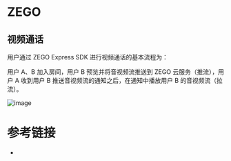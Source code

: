 # ZEGO

## 视频通话

用户通过 ZEGO Express SDK 进行视频通话的基本流程为：

用户 A、B 加入房间，用户 B 预览并将音视频流推送到 ZEGO 云服务（推流），用户 A 收到用户 B 推送音视频流的通知之后，在通知中播放用户 B 的音视频流（拉流）。

![image](https://user-images.githubusercontent.com/17688273/172055215-922d5d8b-8d35-4c64-aedf-d30188c5f060.png)


# 参考链接

- [](https://doc-zh.zego.im/article/7627https://doc-zh.zego.im/article/7627)
